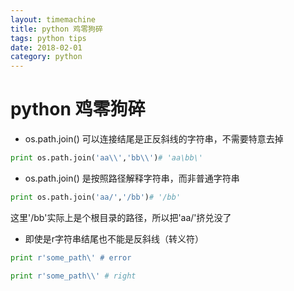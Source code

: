 ```yaml
---
layout: timemachine
title: python 鸡零狗碎
tags: python tips
date: 2018-02-01
category: python
---
```

# python 鸡零狗碎

 * os.path.join() 可以连接结尾是正反斜线的字符串，不需要特意去掉
 ```python
 print os.path.join('aa\\','bb\\')# 'aa\bb\'
 ```

 * os.path.join() 是按照路径解释字符串，而非普通字符串
  ```python
  print os.path.join('aa/','/bb')# '/bb'
  ```
  这里'/bb'实际上是个根目录的路径，所以把'aa/'挤兑没了

 * 即使是r字符串结尾也不能是反斜线（转义符）
  ```python
  print r'some_path\' # error
  ```
   ```python
   print r'some_path\\' # right
   ```
